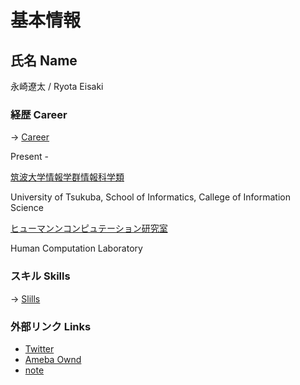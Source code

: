 # 基本情報

## 氏名 Name

 永崎遼太  /  Ryota Eisaki

### 経歴 Career
-> [Career](https://github.com/RyotaEisaki/about_me/blob/master/Skills.md)

Present - 

[筑波大学情報学群情報科学類](https://www.coins.tsukuba.ac.jp)

University of Tsukuba, School of Informatics, Callege of Information Science


[ヒューマンンコンピュテーション研究室](https://hcomp.cs.tsukuba.ac.jp)

Human Computation Laboratory

### スキル Skills
-> [Slills](https://github.com/RyotaEisaki/about_me/blob/master/Skills.md)

### 外部リンク Links
+ [Twitter](https://twitter.com/eisaki_ryota?prefetchTimestamp=1571484504357)
+ [Ameba Ownd](https://ryotaeisaki.amebaownd.com/)
+ [note](https://note.mu/r_e)
